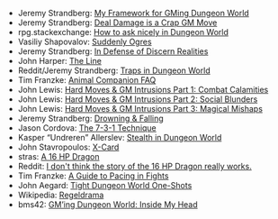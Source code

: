 * Jeremy Strandberg: [My Framework for GMing Dungeon World](https://spoutinglore.blogspot.com/2020/01/my-framework-for-gming-dungeon-world.html)
* Jeremy Strandberg: [Deal Damage is a Crap GM Move](https://spoutinglore.blogspot.com/2019/01/deal-damage-is-crap-gm-move.html)
* rpg.stackexchange: [How to ask nicely in Dungeon World](https://rpg.stackexchange.com/questions/65809/how-to-ask-nicely-in-dungeon-world)
* Vasiliy Shapovalov: [Suddenly Ogres](https://docs.google.com/document/d/1MC_W_qxY7kScRK_2arLhGvATX0HyQz6dTIKFj_HI2T4/edit)
* Jeremy Strandberg: [In Defense of Discern Realities](https://spoutinglore.blogspot.com/2018/08/in-defense-of-discern-realities.html)
* John Harper: [The Line](http://mightyatom.blogspot.com/2010/10/apocalypse-world-crossing-line.html)
* Reddit/Jeremy Strandberg: [Traps in Dungeon World](https://www.reddit.com/r/DungeonWorld/comments/7vbojb/traps_in_dungeon_world/)
* Tim Franzke: [Animal Companion FAQ](https://docs.google.com/document/d/1MCAVL9DzB3EZqbzRb57YQgzZkuhE32x89vvSzVZ8Ke0/edit)
* John Lewis: [Hard Moves & GM Intrusions Part 1: Combat Calamities](http://rpgalchemy.com/hard-moves-gm-intrusions-1/)
* John Lewis: [Hard Moves & GM Intrusions Part 2: Social Blunders](http://www.rpgalchemy.com/hard-moves-gm-intrusions-2/)
* John Lewis: [Hard Moves & GM Intrusions Part 3: Magical Mishaps](http://www.rpgalchemy.com/hard-moves-gm-intrusions-part-3-magical-mishaps/)
* Jeremy Strandberg: [Drowning & Falling](https://spoutinglore.blogspot.com/2018/07/drowning-falling.html)
* Jason Cordova: [The 7-3-1 Technique](https://www.gauntlet-rpg.com/blog/the-7-3-1-technique)
* Kasper “Undreren” Allerslev: [Stealth in Dungeon World](https://partialsuccess.wordpress.com/2014/02/27/stealth-in-dungeon-world/)
* John Stavropoulos: [X-Card](https://docs.google.com/document/d/1SB0jsx34bWHZWbnNIVVuMjhDkrdFGo1_hSC2BWPlI3A/edit?pli=1)
* stras: [A 16 HP Dragon](https://www.latorra.org/2012/05/15/a-16-hp-dragon/)
* Reddit: [I don't think the story of the 16 HP Dragon really works.](https://www.reddit.com/r/DungeonWorld/comments/c5k7tu/i_dont_think_the_story_of_the_16_hp_dragon_really/)
* Tim Franzke: [A Guide to Pacing in Fights](https://docs.google.com/document/d/15pBiFL6EhlmygogWZjbUUA_uRgLk4hsbZUcXGsqkoUo/edit)
* John Aegard: [Tight Dungeon World One-Shots](https://docs.google.com/document/d/17ypjtlHfcwqrU_-x4b7o0e8tZ_dN2TiNLUu48MLAw7Y/edit#heading=h.t8tfotiv4mt1)
* Wikipedia: [Regeldrama](https://de.wikipedia.org/wiki/Regeldrama)
* bms42: [GM’ing Dungeon World: Inside My Head](https://docs.google.com/document/d/1n_71Ac-7ONP65pZIiVxlPsCsj0RzXjTFMNTaUiQq27I/edit#heading=h.bta5by6v3np)
